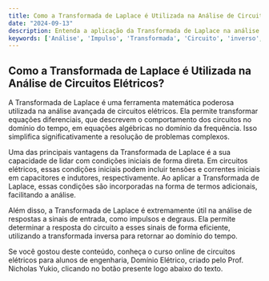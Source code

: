 ```yaml
---
title: Como a Transformada de Laplace é Utilizada na Análise de Circuitos Elétricos?
date: "2024-09-13"
description: Entenda a aplicação da Transformada de Laplace na análise avançada de circuitos elétricos.
keywords: ['Análise', 'Impulso', 'Transformada', 'Circuito', 'inverso', 'Série']
---
```


## Como a Transformada de Laplace é Utilizada na Análise de Circuitos Elétricos?

A Transformada de Laplace é uma ferramenta matemática poderosa utilizada na análise avançada de circuitos elétricos. Ela permite transformar equações diferenciais, que descrevem o comportamento dos circuitos no domínio do tempo, em equações algébricas no domínio da frequência. Isso simplifica significativamente a resolução de problemas complexos.

Uma das principais vantagens da Transformada de Laplace é a sua capacidade de lidar com condições iniciais de forma direta. Em circuitos elétricos, essas condições iniciais podem incluir tensões e correntes iniciais em capacitores e indutores, respectivamente. Ao aplicar a Transformada de Laplace, essas condições são incorporadas na forma de termos adicionais, facilitando a análise.

Além disso, a Transformada de Laplace é extremamente útil na análise de respostas a sinais de entrada, como impulsos e degraus. Ela permite determinar a resposta do circuito a esses sinais de forma eficiente, utilizando a transformada inversa para retornar ao domínio do tempo.

Se você gostou deste conteúdo, conheça o curso online de circuitos elétricos para alunos de engenharia, Domínio Elétrico, criado pelo Prof. Nicholas Yukio, clicando no botão presente logo abaixo do texto.